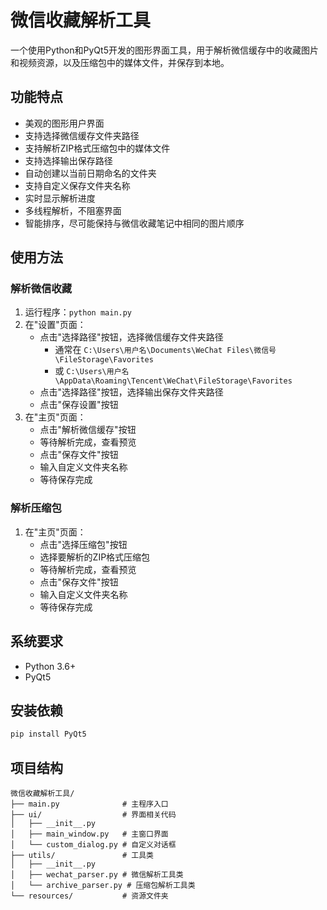# 微信收藏解析工具

一个使用Python和PyQt5开发的图形界面工具，用于解析微信缓存中的收藏图片和视频资源，以及压缩包中的媒体文件，并保存到本地。

## 功能特点

- 美观的图形用户界面
- 支持选择微信缓存文件夹路径
- 支持解析ZIP格式压缩包中的媒体文件
- 支持选择输出保存路径
- 自动创建以当前日期命名的文件夹
- 支持自定义保存文件夹名称
- 实时显示解析进度
- 多线程解析，不阻塞界面
- 智能排序，尽可能保持与微信收藏笔记中相同的图片顺序

## 使用方法

### 解析微信收藏

1. 运行程序：`python main.py`
2. 在"设置"页面：
   - 点击"选择路径"按钮，选择微信缓存文件夹路径
     - 通常在 `C:\Users\用户名\Documents\WeChat Files\微信号\FileStorage\Favorites`
     - 或 `C:\Users\用户名\AppData\Roaming\Tencent\WeChat\FileStorage\Favorites`
   - 点击"选择路径"按钮，选择输出保存文件夹路径
   - 点击"保存设置"按钮
3. 在"主页"页面：
   - 点击"解析微信缓存"按钮
   - 等待解析完成，查看预览
   - 点击"保存文件"按钮
   - 输入自定义文件夹名称
   - 等待保存完成

### 解析压缩包

1. 在"主页"页面：
   - 点击"选择压缩包"按钮
   - 选择要解析的ZIP格式压缩包
   - 等待解析完成，查看预览
   - 点击"保存文件"按钮
   - 输入自定义文件夹名称
   - 等待保存完成

## 系统要求

- Python 3.6+
- PyQt5

## 安装依赖

```bash
pip install PyQt5
```

## 项目结构

```
微信收藏解析工具/
├── main.py              # 主程序入口
├── ui/                  # 界面相关代码
│   ├── __init__.py
│   ├── main_window.py   # 主窗口界面
│   └── custom_dialog.py # 自定义对话框
├── utils/               # 工具类
│   ├── __init__.py
│   ├── wechat_parser.py # 微信解析工具类
│   └── archive_parser.py # 压缩包解析工具类
└── resources/           # 资源文件夹
``` 
